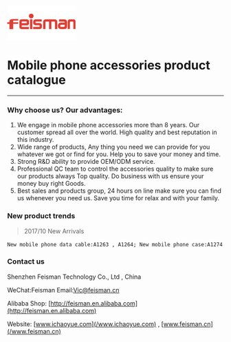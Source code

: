 ![](/assets/160X80logo.png)

# **Mobile phone accessories product  catalogue**

---

### Why choose us? Our advantages:

1. We engage in mobile phone accessories more than 8 years. Our customer spread all over the world. High quality and best reputation in this industry.
2. Wide range of products, Any thing you need we can provide for you whatever we got or find for you. Help you to save your money and time.
3. Strong R&D ability to provide OEM/ODM service.
4. Professional QC team to control the accessories quality to make sure our products always Top quality. Do business with us ensure your money buy right Goods.
5. Best sales and products group, 24 hours on line make sure you can find us whenever you need us. Save you time for relax and with your family.

### New product trends

> 2017/10  New Arrivals

```
New mobile phone data cable:A1263 , A1264; New mobile phone case:A1274
```

### Contact us

Shenzhen Feisman Technology  Co., Ltd , China

WeChat:Feisman      Email:[Vic@feisman.cn](/Vic@feisman.cn)

Alibaba Shop: [http://feisman.en.alibaba.com](http://feisman.en.alibaba.com)

Website: [www.ichaoyue.com](/www.ichaoyue.com)  , [www.feisman.cn](/www.feisman.cn)

